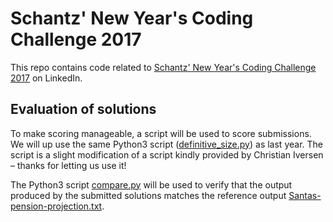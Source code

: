 # Schantz' New Year's Coding Challenge 2017
This repo contains code related to [Schantz' New Year's Coding Challenge 2017](https://www.linkedin.com/pulse/schantz-new-years-coding-challenge-2017-espen-højsgaard) on LinkedIn.


## Evaluation of solutions
To make scoring manageable, a script will be used to score submissions. We will up use the same Python3 script ([definitive_size.py](./definitive_size.py)) as last year. The script is a slight modification of a script kindly provided by Christian Iversen – thanks for letting us use it!

The Python3 script [compare.py](./compare.py) will be used to verify that the output produced by the submitted solutions matches the reference output [Santas-pension-projection.txt](./Santas-pension-projection.txt).
